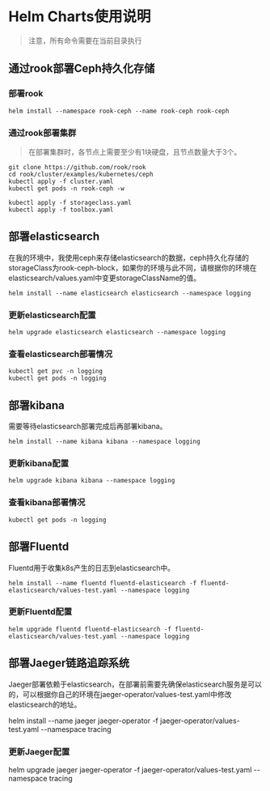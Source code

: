 # Helm Charts使用说明

> 注意，所有命令需要在当前目录执行

## 通过rook部署Ceph持久化存储

### 部署rook

    helm install --namespace rook-ceph --name rook-ceph rook-ceph

### 通过rook部署集群

> 在部署集群时，各节点上需要至少有1块硬盘，且节点数量大于3个。

    git clone https://github.com/rook/rook
    cd rook/cluster/examples/kubernetes/ceph
    kubectl apply -f cluster.yaml
    kubectl get pods -n rook-ceph -w

    kubectl apply -f storageclass.yaml
    kubectl apply -f toolbox.yaml

## 部署elasticsearch

在我的环境中，我使用ceph来存储elasticsearch的数据，ceph持久化存储的storageClass为rook-ceph-block，如果你的环境与此不同，请根据你的环境在elasticsearch/values.yaml中变更storageClassName的值。

    helm install --name elasticsearch elasticsearch --namespace logging

### 更新elasticsearch配置

    helm upgrade elasticsearch elasticsearch --namespace logging

### 查看elasticsearch部署情况

    kubectl get pvc -n logging
    kubectl get pods -n logging

## 部署kibana

需要等待elasticsearch部署完成后再部署kibana。

    helm install --name kibana kibana --namespace logging

### 更新kibana配置

    helm upgrade kibana kibana --namespace logging

### 查看kibana部署情况

    kubectl get pods -n logging

## 部署Fluentd

Fluentd用于收集k8s产生的日志到elasticsearch中。

    helm install --name fluentd fluentd-elasticsearch -f fluentd-elasticsearch/values-test.yaml --namespace logging

### 更新Fluentd配置

    helm upgrade fluentd fluentd-elasticsearch -f fluentd-elasticsearch/values-test.yaml --namespace logging

## 部署Jaeger链路追踪系统

   Jaeger部署依赖于elasticsearch，在部署前需要先确保elasticsearch服务是可以的，可以根据你自己的环境在jaeger-operator/values-test.yaml中修改elasticsearch的地址。

   helm install --name jaeger jaeger-operator -f jaeger-operator/values-test.yaml --namespace tracing

### 更新Jaeger配置

   helm upgrade jaeger jaeger-operator -f jaeger-operator/values-test.yaml --namespace tracing

